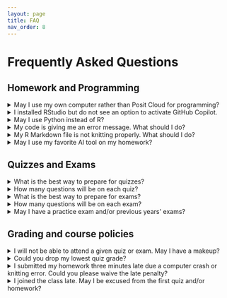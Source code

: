 ```yaml
---
layout: page
title: FAQ
nav_order: 8
---
```


# Frequently Asked Questions

## Homework and Programming

<details markdown="block">
  <summary> 
  May I use my own computer rather than Posit Cloud for programming?
  </summary>
Yes, you may use your own computer. In fact, if you want to try out GitHub Copilot (see [instructor statement on AI](https://katsevich-teaching.github.io/stat-4710-fall-2023/resources/ai/)), then you will *need* to use your own computer. However, you will be responsible for installing R and RStudio on your computer, as well as installing all of the R packages necessary to complete the homework. Due to limited teaching staff bandwidth, we will not be able to assist you with this process. However, Google and ChatGPT are great resources.
</details>

<details>
    <summary> 
    I installed RStudio but do not see an option to activate GitHub Copilot.
    </summary>

You probably installed the [released version of RStudio](https://posit.co/products/open-source/rstudio/). To get GitHub Copilot, you need to install the [latest development version of RStudio](https://dailies.rstudio.com/).
</details>

<details markdown="block">
    <summary> 
    May I use Python instead of R?
    </summary>

No, you must use R for this course.
</details>

<details markdown="block">
    <summary> 
    My code is giving me an error message. What should I do?
    </summary>

Read the error message carefully. Sometimes, the message will suggest a solution. If not, try Googling the error message. If this does not help, try asking ChatGPT. If you still need help, either post on [Ed Discussion](https://edstem.org/us/courses/44045/discussion/) or come to office hours.
</details>

<details markdown="block">
    <summary> 
    My R Markdown file is not knitting properly. What should I do?
    </summary>
  
- Avoid using underscores or other special characters in chunk headers or figure/table captions.
- You might not have loaded all necessary R packages.
- Your R code may have bugs. Usually the error message will point you to a line number where the code broke. Debug your code by stepping through it line-by-line interactively before compiling your report.
- Try asking Google or ChatGPT for help.
- If you are stuck, post on [Ed Discussion](https://edstem.org/us/courses/44045/discussion/) or come to office hours and the teaching staff will assist you.
</details>

<details markdown="block">
    <summary> 
    May I use my favorite AI tool on my homework?
    </summary>
Yes, you may. Please see the [Syllabus](https://apps.wharton.upenn.edu/syllabi/202330/STAT4710401/) and the [instructor statement on AI](https://katsevich-teaching.github.io/stat-4710-fall-2023/resources/ai/) for more information.
</details>

## Quizzes and Exams

<details markdown="block">
    <summary> 
    What is the best way to prepare for quizzes?
    </summary>
The best way to prepare for quizzes is to work through the quiz practice questions and last year's quizzes, all available from the [main course webpage](https://katsevich-teaching.github.io/stat-4710-fall-2023/index.html) or [Canvas](https://canvas.upenn.edu/courses/1741618). Furthermore, students should have a strong conceptual understanding of all material from lectures. Students are encouraged to come to office hours to verify and solidify their understanding of the material.
</details>

<details markdown="block">
    <summary> 
    How many questions will be on each quiz?
    </summary>
Quizzes will typically have ten questions each.
</details>

<details markdown="block">
    <summary> 
    What is the best way to prepare for exams?
    </summary>
The best way to prepare for exams is the same as the best way to prepare for quizzes.
</details>

<details markdown="block">
    <summary>
    How many questions will be on each exam?
    </summary>
This is not decided yet, but there will likely be in the range of 20-30 questions per exam.
</details>

<details markdown="block">
    <summary>
    May I have a practice exam and/or previous years' exams?
    </summary>
This is the first year that exams have this format, so there are no exams from previous years. Due to the limited time of the teaching staff, we are unable to write a practice exam for you. However, the exam questions will be of a similar style to quiz questions, so going through the quiz practice questions and the quiz questions from this year and last will be a good way to prepare for exams.
</details>

## Grading and course policies

<details markdown="block">
    <summary> 
    I will not be able to attend a given quiz or exam. May I have a makeup?
    </summary>
We do not offer quiz or exam makeups. However, each student's lowest quiz grade will be dropped. Furthermore, each student may miss up to one quiz if the instructor approves the reason for the absence. Please see the [Syllabus](https://apps.wharton.upenn.edu/syllabi/202330/STAT4710401/) section "Policies concerning quizzes and exams" for more information.
</details>

<details markdown="block">
    <summary> 
    Could you drop my lowest quiz grade?
    </summary>
Yes, your lowest quiz grade will automatically be dropped. Please see the [Syllabus](https://apps.wharton.upenn.edu/syllabi/202330/STAT4710401/) for more information.
</details>

<details markdown="block">
    <summary> 
    I submitted my homework three minutes late due a computer crash or knitting error. Could you please waive the late penalty?
    </summary>
Your three free late days are intended to offset such circumstances. Once you use these free late days, each day late will come with a 10-point late penalty. Please see the [Syllabus](https://apps.wharton.upenn.edu/syllabi/202330/STAT4710401/) for more details on the late policy.
</details>

<details markdown="block">
    <summary> 
    I joined the class late. May I be excused from the first quiz and/or homework?
    </summary>
Students joining the class late are responsible for catching up. For this reason, no extra accommodations will be provided. However, you do have a total of three free late days for submitting homework and your lowest quiz score will be dropped.  
</details>
